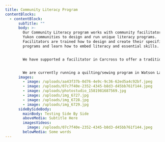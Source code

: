 ```yaml
---
title: Community Literacy Program
contentBlocks:
  - contentBlock:
      subTitle: ""
      body: >-
        Our Community Literacy program works with community facilitators from
        Yukon communities to design and run unique literacy programs.
        Facilitators are trained how to design and create their specific
        programs and learn how to embed literacy and essential skills. 


        We have supported a facilitator in Carcross to offer a traditional medicine and planting program, a facilitator in Teslin to offer a community carpentry program that made benches for their community, and facilitators from Mayo ran a food security program which provided the local daycare with a garden bed and planting supplies.


        We are currently running a quilting/sewing program in Watson Lake, and a painting program in Carmacks for adults and youth. For more information contact Darby at darby.macwilliam@yukonliteracy.com
      images:
        - image: /uploads/aa43f37b-0d76-4e9c-9c36-62ed5a4c92bf.jpeg
        - image: /uploads/07c7f40e-2352-4345-b8d3-d45bb761f144.jpeg
        - image: /uploads/photostudio_1581981687569.jpg
        - image: /uploads/img_6727.jpg
        - image: /uploads/img_6728.jpg
        - image: /uploads/img_6729.jpg
      sideBySideBody:
        mainBody: Testing Side By Side
        aboveMedia: Subtitle Here
        imagesVideos:
          image: /uploads/07c7f40e-2352-4345-b8d3-d45bb761f144.jpeg
        belowMedia: Some words
---
```

